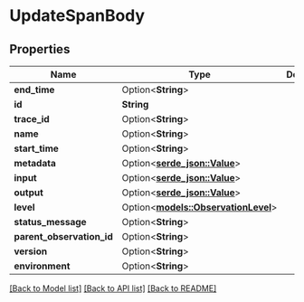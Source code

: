 # UpdateSpanBody

## Properties

Name | Type | Description | Notes
------------ | ------------- | ------------- | -------------
**end_time** | Option<**String**> |  | [optional]
**id** | **String** |  | 
**trace_id** | Option<**String**> |  | [optional]
**name** | Option<**String**> |  | [optional]
**start_time** | Option<**String**> |  | [optional]
**metadata** | Option<[**serde_json::Value**](.md)> |  | [optional]
**input** | Option<[**serde_json::Value**](.md)> |  | [optional]
**output** | Option<[**serde_json::Value**](.md)> |  | [optional]
**level** | Option<[**models::ObservationLevel**](ObservationLevel.md)> |  | [optional]
**status_message** | Option<**String**> |  | [optional]
**parent_observation_id** | Option<**String**> |  | [optional]
**version** | Option<**String**> |  | [optional]
**environment** | Option<**String**> |  | [optional]

[[Back to Model list]](../README.md#documentation-for-models) [[Back to API list]](../README.md#documentation-for-api-endpoints) [[Back to README]](../README.md)


